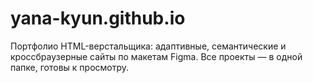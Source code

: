 # yana-kyun.github.io
Портфолио HTML-верстальщика: адаптивные, семантические и кроссбраузерные сайты по макетам Figma. Все проекты — в одной папке, готовы к просмотру.
